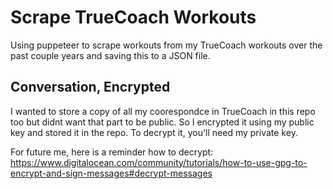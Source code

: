 # Scrape TrueCoach Workouts

Using puppeteer to scrape workouts from my TrueCoach workouts over the past couple years and saving this to a JSON file.

## Conversation, Encrypted

I wanted to store a copy of all my coorespondce in TrueCoach in this repo too but didnt want that part to be public. So I encrypted it using my public key and stored it in the repo. To decrypt it, you'll need my private key.

For future me, here is a reminder how to decrypt: https://www.digitalocean.com/community/tutorials/how-to-use-gpg-to-encrypt-and-sign-messages#decrypt-messages
